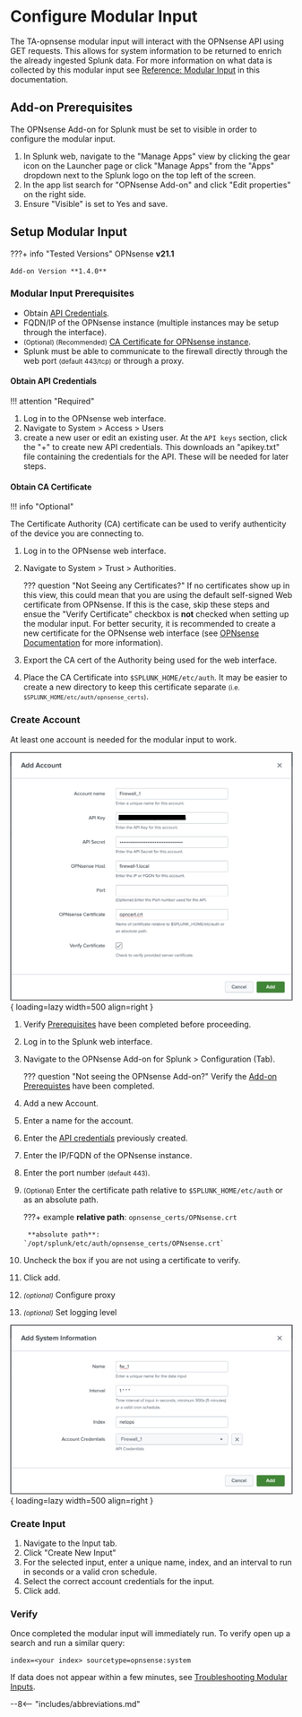 # Configure Modular Input

The TA-opnsense modular input will interact with the OPNsense API using GET requests. This allows for system information to be returned to enrich the already ingested Splunk data. For more information on what data is collected by this modular input see [Reference: Modular Input](../../../reference/reference-mod-input/) in this documentation.

## Add-on Prerequisites

The OPNsense Add-on for Splunk must be set to visible in order to configure the modular input.

1. In Splunk web, navigate to the "Manage Apps" view by clicking the gear icon on the Launcher page or click "Manage Apps" from the "Apps" dropdown next to the Splunk logo on the top left of the screen.
1. In the app list search for "OPNsense Add-on" and click "Edit properties" on the right side.
1. Ensure "Visible" is set to Yes and save.

## Setup Modular Input

???+ info "Tested Versions"
    OPNsense **v21.1**

    Add-on Version **1.4.0**


### Modular Input Prerequisites

* Obtain [API Credentials](#obtain-api-credentials).
* FQDN/IP of the OPNsense instance (multiple instances may be setup through the interface).
* <small>(Optional) (Recommended)</small> [CA Certificate for OPNsense instance](#obtain-ca-certificate).
* Splunk must be able to communicate to the firewall directly through the web port <small>(default 443/tcp)</small> or through a proxy.

#### Obtain API Credentials

!!! attention "Required"

1. Log in to the OPNsense web interface.
1. Navigate to System > Access > Users
1. create a new user or edit an existing user. At the `API keys` section, click the "+" to create new API credentials. This downloads an "apikey.txt" file containing the credentials for the API. These will be needed for later steps.

#### Obtain CA Certificate 

!!! info "Optional"

The Certificate Authority (CA) certificate can be used to verify authenticity of the device you are connecting to.

1. Log in to the OPNsense web interface.
1. Navigate to System > Trust > Authorities.

    ??? question "Not Seeing any Certificates?"
        If no certificates show up in this view, this could mean that you are using the default self-signed Web certificate from OPNsense. If this is the case, skip these steps and ensue the "Verify Certificate" checkbox is **not** checked when setting up the modular input. For better security, it is recommended to create a new certificate for the OPNsense web interface (see [OPNsense Documentation](https://docs.opnsense.org/manual/certificates.html) for more information).

1. Export the CA cert of the Authority being used for the web interface.
1. Place the CA Certificate into `$SPLUNK_HOME/etc/auth`. It may be easier to create a new directory to keep this certificate separate <small>(i.e. `$SPLUNK_HOME/etc/auth/opnsense_certs`)</small>.

### Create Account

At least one account is needed for the modular input to work.

![Account Setup](../../images/ta-opnsense-addon-account.png){ loading=lazy width=500 align=right }

1. Verify [Prerequisites](#add-on-prerequisites) have been completed before proceeding.
1. Log in to the Splunk web interface.
1. Navigate to the OPNsense Add-on for Splunk > Configuration (Tab).

    ??? question "Not seeing the OPNsense Add-on?"
        Verify the [Add-on Prerequistes](#add-on-prerequisites) have been completed.

1. Add a new Account.
1. Enter a name for the account.
1. Enter the [API credentials](#obtain-api-credentials) previously created.
1. Enter the IP/FQDN of the OPNsense instance.
1. Enter the port number <small>(default 443)</small>.
1. <small>(Optional)</small> Enter the certificate path relative to `$SPLUNK_HOME/etc/auth` or as an absolute path.

    ???+ example
        **relative path**: `opnsense_certs/OPNsense.crt`

        **absolute path**: `/opt/splunk/etc/auth/opnsense_certs/OPNsense.crt`

1. Uncheck the box if you are not using a certificate to verify.
1. Click add.
1. <small>_(optional)_</small> Configure proxy
1. <small>_(optional)_</small> Set logging level

![Input Setup](../../images/ta-opnsense-addon-inputs.png){ loading=lazy width=500 align=right }

### Create Input

1. Navigate to the Input tab.
1. Click "Create New Input"
1. For the selected input, enter a unique name, index, and an interval to run in seconds or a valid cron schedule.
1. Select the correct account credentials for the input.
1. Click add.

### Verify

Once completed the modular input will immediately run. To verify open up a search and run a similar query:

```shell
index=<your index> sourcetype=opnsense:system
```

If data does not appear within a few minutes, see [Troubleshooting Modular Inputs](../troubleshooting/troubleshoot-modinputs.md).

--8<-- "includes/abbreviations.md"
